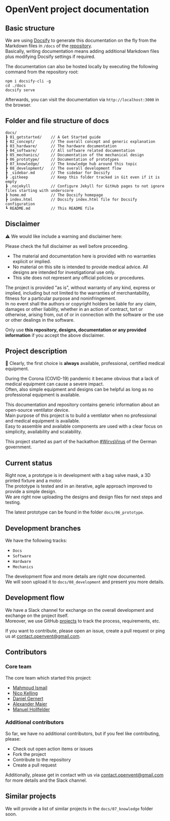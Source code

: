 # OpenVent project documentation

## Basic structure

We are using [Docsify](https://github.com/docsifyjs/docsify) to generate this documentation on the fly from the Markdown files in `/docs` of the [repository](https://www.github.com/mhollfelder/openvent).\
Basically, writing documentation means adding additional Markdown files plus modifying Docsify settings if required.

The documentation can also be hosted locally by executing the following command from the repository root: 

```console
npm i docsify-cli -g
cd ./docs
docsify serve
```

Afterwards, you can visit the documentation via `http://localhost:3000` in the browser.

## Folder and file structure of docs

```console
docs/
┣ 01_getstarted/    // A Get Started guide
┣ 02_concept/       // The overall concept and generic explanation
┣ 03_hardware/      // The hardware documentation
┣ 04_software/      // All software related documentation
┣ 05_mechanics/     // Documentation of the mechanical design
┣ 06_prototype/     // Documentation of prototypes
┣ 07_knowledge/     // The knowledge hub around this topic
┣ 08_development/   // The overall development flow
┣ _sidebar.md       // The sidebar for Docsify
┣ .gitkeep          // Keep this folder tracked in Git even if it is empty   
┣ .nojekyll         // Configure Jekyll for GitHub pages to not ignore files starting with underscore
┣ home.md           // The Docsify homepage
┣ index.html        // Docsify index.html file for Docsify configuration
┗ README.md         // This README file
```

## Disclaimer

:warning: We would like include a warning and disclaimer here:

Please check the full disclaimer as well before proceeding.

- The material and documentation here is provided with no warranties explicit or implied.
- No material on this site is intended to provide medical advice. All designs are intended for investigational use only.
- This site does not represent any official policies or procedures.

The project is provided "as is", without warranty of any kind, express or implied, including but not limited to the warranties of merchantability, fitness for a particular purpose and noninfringement.\
In no event shall the authors or copyright holders be liable for any claim, damages or other liability, whether in an action of contract, tort or otherwise, arising from, out of or in connection with the software or the use or other dealings in the software.

Only use **this repository, designs, documentation or any provided information** if you accept the above disclaimer.

## Project description

:wave: Clearly, the first choice is **always** available, professional, certified medical equipment.

During the Corona (COVID-19) pandemic it became obvious that a lack of medical equipment can cause a severe impact.\
Often, also simple equipment and designs can be helpful as long as no professional equipment is available.

This documentation and repository contains generic information about an open-source ventilator device.\
Main purpose of this project is to build a ventilator when no professional and medical equipment is available.\
Easy to assemble and available components are used with a clear focus on simplicity, availability and scalability.

This project started as part of the hackathon [#WirvsVirus](https://wirvsvirushackathon.org/) of the German government.

## Current status

Right now, a prototype is in development with a bag valve mask, a 3D printed fixture and a motor.\
The prototype is tested and in an iterative, agile approach improved to provide a simple design.\
We are right now uploading the designs and design files for next steps and testing.

The latest prototype can be found in the folder `docs/06_prototype`.

## Development branches

We have the following tracks:

- `Docs`
- `Software`
- `Hardware`
- `Mechanics`

The development flow and more details are right now documented.\
We will soon upload it to `docs/08_development` and present you more details.

## Development flow

We have a Slack channel for exchange on the overall development and exchange on the project itself.\
Moreover, we use GitHub [projects](https://github.com/mhollfelder/openvent/projects?query=sort%3Aname-asc+) to track the process, requirements, etc.

If you want to contribute, please open an issue, create a pull request or ping us at contact.openvent@gmail.com.

## Contributors

### Core team

The core team which started this project:

- [Mahmoud Ismail](https://github.com/mahmoudgo)
- [Nico Kelling](https://github.com/nicokelling)
- [Daniel Gernert](https://github.com/DanielGernert)
- [Alexander Maier](https://github.com/alex-km)
- [Manuel Hollfelder](https://github.com/mhollfelder)

### Additional contributors

So far, we have no additional contributors, but if you feel like contributing, please:

- Check out open action items or issues
- Fork the project
- Contribute to the repository
- Create a pull request

Additionally, please get in contact with us via contact.openvent@gmail.com for more details and the Slack channel.

## Similar projects

We will provide a list of similar projects in the `docs/07_knowledge` folder soon.
